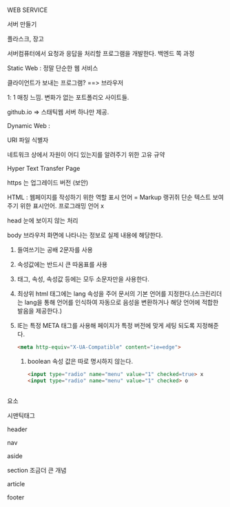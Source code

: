 WEB SERVICE



서버 만들기

 플라스크, 장고 

서버컴퓨터에서 요청과 응답을 처리할 프로그램을 개발한다. 백엔드 쪽 과정



Static Web : 정말 단순한 웹 서비스

클라이언트가 보내는 프로그램? ==> 브라우저

 1: 1 매칭 느낌. 변화가 없는 포트폴리오 사이트들.

github.io => 스태틱웹 서버 하나만 제공.



Dynamic Web : 



URI 파일 식별자



네트워크 상에서 자원이 어디 있는지를 알려주기 위한 고유 규약



Hyper Text Transfer Page



https 는 업그레이드 버전 (보안)



HTML : 웹페이지를 작성하기 위한 역할 표시 언어 = Markup 랭귀쥐 단순 텍스트 보여주기 위한 표시언어. 프로그래밍 언어 x



head 눈에 보이지 않는 처리

body 브라우저 화면에 나타나는 정보로 실제 내용에 해당한다.



1. 들여쓰기는 공배 2문자를 사용

2. 속성값에는 반드시 큰 따옴표를 사용

3. 태그, 속성, 속성값 등에는 모두 소문자만을 사용한다.

4. 최상위 html 태그에는 lang 속성을 주어 문서의 기본 언어를 지정한다.(스크린리더는 lang을 통해 언어를 인식하여 자동으로 음성을 변환하거나 해당 언어에 적합한 발음을 제공한다.)

5. IE는 특정 META 태그를 사용해 페이지가 특정 버전에 맞게 세팅 되도록 지정해준다.

   ```html
   <meta http-equiv="X-UA-Compatible" content="ie=edge">
   ```

   1. boolean 속성 값은 따로 명시하지 않는다.

      ```html
      <input type="radio" name="menu" value="1" checked=true> x
      <input type="radio" name="menu" value="1" checked> o 
      
      
      
      ```

      



요소



시맨틱태그

header

 nav

aside

section 조금더 큰 개념

article

footer